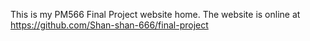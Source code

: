 This is my PM566 Final Project website home. The website is online at https://github.com/Shan-shan-666/final-project
